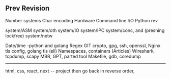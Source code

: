 Prev Revision
--------------
Number systems
Char encoding
Hardware
Command line
I/O
Python rev

system/ASM
system/oth
system/IO
system/IPC
system/conc, and (preshing lockfree)
system/netw

Date/time -python and golang
Regex 
GIT
crypto, gpg, ssh, openssl, Nginx tls config, golang tls (eli)
Namespaces, containers (Articles)
Wireshark, tcpdump, scapy
MBR, GPT, parted tool
Makefile, gdb, coredump

-----------
html, css, react, next -- project
then go back in reverse order, 